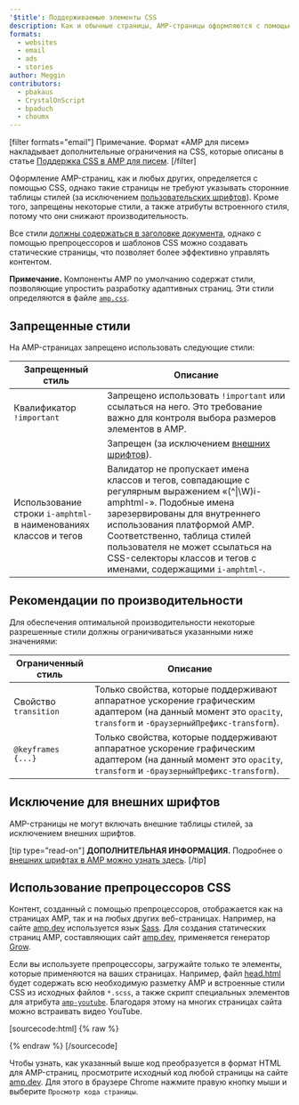 ```yaml
---
'$title': Поддерживаемые элементы CSS
description: Как и обычные страницы, AMP-страницы оформляются с помощью CSS, однако в них не допускаются ссылки на внешние таблицы стилей (за исключением внешних шрифтов). Кроме того, некоторые стили запрещены...
formats:
  - websites
  - email
  - ads
  - stories
author: Meggin
contributors:
  - pbakaus
  - CrystalOnScript
  - bpaduch
  - choumx
---
```


[filter formats="email"] Примечание. Формат «AMP для писем» накладывает дополнительные ограничения на CSS, которые описаны в статье [Поддержка CSS в AMP для писем](../../../../documentation/guides-and-tutorials/learn/email-spec/amp-email-css.md). [/filter]

Оформление AMP-страниц, как и любых других, определяется с помощью CSS, однако такие страницы не требуют указывать сторонние таблицы стилей (за исключением [пользовательских шрифтов](#the-custom-fonts-exception)). Кроме того, запрещены некоторые стили, а также атрибуты встроенного стиля, потому что они снижают производительность.

Все стили [должны содержаться в заголовке документа](../../../../documentation/guides-and-tutorials/learn/validation-workflow/validate_amp.md), однако с помощью препроцессоров и шаблонов CSS можно создавать статические страницы, что позволяет более эффективно управлять контентом.

**Примечание.** Компоненты AMP по умолчанию содержат стили, позволяющие упростить разработку адаптивных страниц. Эти стили определяются в файле [`amp.css`](https://github.com/ampproject/amphtml/blob/master/css/amp.css).

## Запрещенные стили

На AMP-страницах запрещено использовать следующие стили:

<table>
  <thead>
    <tr>
      <th class="col-thirty" data-th="Banned style">Запрещенный стиль</th>
      <th data-th="Description">Описание</th>
    </tr>
  </thead>
  <tbody>
    <tr>
      <td data-th="Banned style">Квалификатор <code>!important</code>
</td>
      <td data-th="Description">Запрещено использовать <code>!important</code> или ссылаться на него. Это требование важно для контроля выбора размеров элементов в AMP.</td>
    </tr>
    <tr>
      <td data-th="Banned style"><code><link rel=”stylesheet”></code></td>
      <td data-th="Description">Запрещен (за исключением <a href="#the-custom-fonts-exception">внешних шрифтов</a>).</td>
    </tr>
    <tr>
      <td data-th="Banned style">Использование строки <code>i-amphtml-</code> в наименованиях классов и тегов</td>
      <td data-th="Description">Валидатор не пропускает имена классов и тегов, совпадающие с регулярным выражением «(^|\W)i-amphtml-». Подобные имена зарезервированы для внутреннего использования платформой AMP. Соответственно, таблица стилей пользователя не может ссылаться на CSS-селекторы классов и тегов с именами, содержащими <code>i-amphtml-</code>.</td>
    </tr>
  </tbody>
</table>

## Рекомендации по производительности

Для обеспечения оптимальной производительности некоторые разрешенные стили должны ограничиваться указанными ниже значениями:

<table>
  <thead>
    <tr>
      <th class="col-thirty" data-th="Banned style">Ограниченный стиль</th>
      <th data-th="Description">Описание</th>
    </tr>
  </thead>
  <tbody>
    <tr>
      <td data-th="Restricted style">Свойство <code>transition</code>
</td>
      <td data-th="Description">Только свойства, которые поддерживают аппаратное ускорение графическим адаптером (на данный момент это <code>opacity</code>, <code>transform</code> и <code>-браузерныйПрефикс-transform</code>).</td>
    </tr>
    <tr>
      <td data-th="Restricted style"><code>@keyframes {...}</code></td>
      <td data-th="Description">Только свойства, которые поддерживают аппаратное ускорение графическим адаптером (на данный момент это <code>opacity</code>, <code>transform</code> и <code>-браузерныйПрефикс-transform</code>).</td>
    </tr>
  </tbody>
</table>

## Исключение для внешних шрифтов <a name="the-custom-fonts-exception"></a>

AMP-страницы не могут включать внешние таблицы стилей, за исключением внешних шрифтов.

[tip type="read-on"] **ДОПОЛНИТЕЛЬНАЯ ИНФОРМАЦИЯ.** Подробнее о [внешних шрифтах в AMP можно узнать здесь](custom_fonts.md). [/tip]

## Использование препроцессоров CSS <a name="using-css-preprocessors"></a>

Контент, созданный с помощью препроцессоров, отображается как на страницах AMP, так и на любых других веб-страницах. Например, на сайте [amp.dev](https://amp.dev/) используется язык [Sass](http://sass-lang.com/). Для создания статических страниц AMP, составляющих сайт [amp.dev](https://amp.dev/), применяется генератор <a href="http://grow.io/"><span class="notranslate">Grow</span></a>.

Если вы используете препроцессоры, загружайте только те элементы, которые применяются на ваших страницах. Например, файл [head.html](https://github.com/ampproject/docs/blob/master/views/partials/head.html) будет содержать всю необходимую разметку AMP и встроенные стили CSS из исходных файлов `*.scss`, а также скрипт специальных элементов для атрибута [`amp-youtube`](../../../../documentation/components/reference/amp-youtube.md). Благодаря этому на многих страницах сайта можно встраивать видео YouTube.

[sourcecode:html] {% raw %}

<head>
  <meta charset="utf-8">
  <meta name="viewport" content="width=device-width">
  <meta property="og:description" content="{% if doc.description %}{{doc.description}} – {% endif %}AMP Project">
  <meta name="description" content="{% if doc.description %}{{doc.description}} – {% endif %}AMP Project">

  <title>AMP Project</title>
  <link rel="shortcut icon" href="/static/img/amp_favicon.png">
  <link rel="canonical" href="{{doc.url}}">
  <link href="https://fonts.googleapis.com/css?family=Roboto:200,300,400,500,700" rel="stylesheet" type="text/css">
  <style amp-custom>
  {% include "/assets/css/main.min.css" %}
  </style>

  <style amp-boilerplate>body{-webkit-animation:-amp-start 8s steps(1,end) 0s 1 normal both;-moz-animation:-amp-start 8s steps(1,end) 0s 1 normal both;-ms-animation:-amp-start 8s steps(1,end) 0s 1 normal both;animation:-amp-start 8s steps(1,end) 0s 1 normal both}@-webkit-keyframes -amp-start{from{visibility:hidden}to{visibility:visible}}@-moz-keyframes -amp-start{from{visibility:hidden}to{visibility:visible}}@-ms-keyframes -amp-start{from{visibility:hidden}to{visibility:visible}}@-o-keyframes -amp-start{from{visibility:hidden}to{visibility:visible}}@keyframes -amp-start{from{visibility:hidden}to{visibility:visible}}</style><noscript><style amp-boilerplate>body{-webkit-animation:none;-moz-animation:none;-ms-animation:none;animation:none}</style></noscript>
  <script async src="https://cdn.ampproject.org/v0.js"></script>
  <script async custom-element="amp-carousel" src="https://cdn.ampproject.org/v0/amp-carousel-0.1.js"></script>
  <script async custom-element="amp-analytics" src="https://cdn.ampproject.org/v0/amp-analytics-0.1.js"></script>
  <script async custom-element="amp-lightbox" src="https://cdn.ampproject.org/v0/amp-lightbox-0.1.js"></script>
  <script async custom-element="amp-youtube" src="https://cdn.ampproject.org/v0/amp-youtube-0.1.js"></script>
  <script async custom-element="amp-sidebar" src="https://cdn.ampproject.org/v0/amp-sidebar-0.1.js"></script>
  <script async custom-element="amp-iframe" src="https://cdn.ampproject.org/v0/amp-iframe-0.1.js"></script>
</head>
{% endraw %} [/sourcecode]

Чтобы узнать, как указанный выше код преобразуется в формат HTML для AMP-страниц, просмотрите исходный код любой страницы на сайте [amp.dev](https://amp.dev/). Для этого в браузере Chrome нажмите правую кнопку мыши и выберите `Просмотр кода страницы`.
